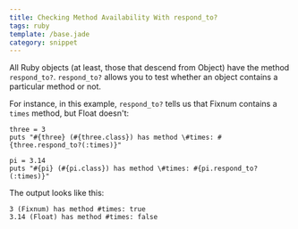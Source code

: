 ```yaml
---
title: Checking Method Availability With respond_to?
tags: ruby
template: /base.jade
category: snippet
---
```


All Ruby objects (at least, those that descend from Object) have the method `respond_to?`. `respond_to?` allows you to test whether an object contains a particular method or not.

For instance, in this example, `respond_to?` tells us that Fixnum contains a `times` method, but Float doesn't:

```
three = 3
puts "#{three} (#{three.class}) has method \#times: #{three.respond_to?(:times)}"

pi = 3.14
puts "#{pi} (#{pi.class}) has method \#times: #{pi.respond_to?(:times)}"
```

The output looks like this:

```
3 (Fixnum) has method #times: true
3.14 (Float) has method #times: false
```
